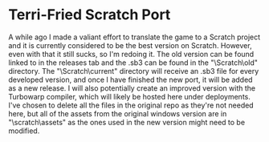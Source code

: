 # Terri-Fried Scratch Port

A while ago I made a valiant effort to translate the game to a Scratch project and it is currently considered to be the best version on Scratch. However, even with that it still sucks, so I'm redoing it. The old version can be found linked to in the releases tab and the .sb3 can be found in the "\Scratch\old\" directory. The "\Scratch\current\" directory will receive an .sb3 file for every developed version, and once I have finished the new port, it will be added as a new release. I will also potentially create an improved version with the Turbowarp compiler, which will likely be hosted here under deployments. I've chosen to delete all the files in the original repo as they're not needed here, but all of the assets from the original windows version are in "\scratch\assets\" as the ones used in the new version might need to be modified.